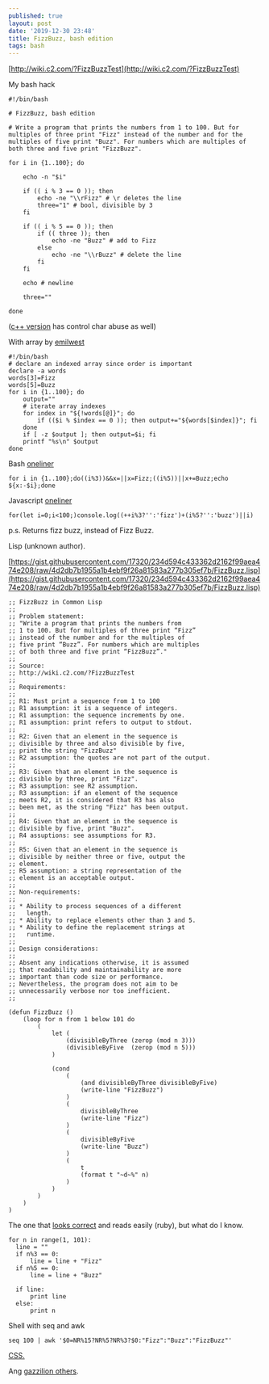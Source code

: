 ```yaml
---
published: true
layout: post
date: '2019-12-30 23:48'
title: FizzBuzz, bash edition
tags: bash 
---
```

[http://wiki.c2.com/?FizzBuzzTest](http://wiki.c2.com/?FizzBuzzTest)

My bash hack

    #!/bin/bash

    # FizzBuzz, bash edition

    # Write a program that prints the numbers from 1 to 100. But for multiples of three print "Fizz" instead of the number and for the multiples of five print "Buzz". For numbers which are multiples of both three and five print "FizzBuzz".

    for i in {1..100}; do

        echo -n "$i"
        
        if (( i % 3 == 0 )); then
            echo -ne "\\rFizz" # \r deletes the line
            three="1" # bool, divisible by 3
        fi
        
        if (( i % 5 == 0 )); then
            if (( three )); then
                echo -ne "Buzz" # add to Fizz
            else
                echo -ne "\\rBuzz" # delete the line
            fi
        fi
        
        echo # newline
        
        three=""

    done
    
([c++ version](http://wiki.c2.com/?FizzBuzzInManyProgrammingLanguages) has control char abuse as well)

With array by [emilwest](https://www.reddit.com/r/bash/comments/6rs6sr/writing_fizzbuzz_in_bash/)

    #!/bin/bash
    # declare an indexed array since order is important
    declare -a words
    words[3]=Fizz
    words[5]=Buzz
    for i in {1..100}; do
        output=""
        # iterate array indexes
        for index in "${!words[@]}"; do
            if (($i % $index == 0 )); then output+="${words[$index]}"; fi
        done  
        if [ -z $output ]; then output=$i; fi
        printf "%s\n" $output
    done
    
Bash [oneliner](https://rosettacode.org/wiki/FizzBuzz#bash)

    for i in {1..100};do((i%3))&&x=||x=Fizz;((i%5))||x+=Buzz;echo ${x:-$i};done

Javascript [oneliner](https://codeburst.io/javascript-breaking-down-the-shortest-possible-fizzbuzz-answer-94a0ad9d128a)

    for(let i=0;i<100;)console.log((++i%3?'':'fizz')+(i%5?'':'buzz')||i)
    
p.s. Returns fizz buzz, instead of Fizz Buzz.
    
Lisp (unknown author).

[https://gist.githubusercontent.com/17320/234d594c433362d2162f99aea474e208/raw/4d2db7b1955a1b4ebf9f26a81583a277b305ef7b/FizzBuzz.lisp](https://gist.githubusercontent.com/17320/234d594c433362d2162f99aea474e208/raw/4d2db7b1955a1b4ebf9f26a81583a277b305ef7b/FizzBuzz.lisp)

    ;; FizzBuzz in Common Lisp
    ;;
    ;; Problem statement:
    ;; "Write a program that prints the numbers from
    ;; 1 to 100. But for multiples of three print “Fizz”
    ;; instead of the number and for the multiples of
    ;; five print “Buzz”. For numbers which are multiples
    ;; of both three and five print “FizzBuzz”."
    ;; 
    ;; Source:
    ;; http://wiki.c2.com/?FizzBuzzTest
    ;; 
    ;; Requirements:
    ;; 
    ;; R1: Must print a sequence from 1 to 100
    ;; R1 assumption: it is a sequence of integers.
    ;; R1 assumption: the sequence increments by one.
    ;; R1 assumption: print refers to output to stdout.
    ;; 
    ;; R2: Given that an element in the sequence is
    ;; divisible by three and also divisible by five,
    ;; print the string "FizzBuzz"
    ;; R2 assumption: the quotes are not part of the output.
    ;; 
    ;; R3: Given that an element in the sequence is
    ;; divisible by three, print "Fizz".
    ;; R3 assumption: see R2 assumption.
    ;; R3 assumption: if an element of the sequence
    ;; meets R2, it is considered that R3 has also
    ;; been met, as the string "Fizz" has been output.
    ;; 
    ;; R4: Given that an element in the sequence is
    ;; divisible by five, print "Buzz".
    ;; R4 assuptions: see assumptions for R3.
    ;; 
    ;; R5: Given that an element in the sequence is
    ;; divisible by neither three or five, output the
    ;; element.
    ;; R5 assumption: a string representation of the
    ;; element is an acceptable output.
    ;; 
    ;; Non-requirements:
    ;; 
    ;; * Ability to process sequences of a different
    ;;   length.
    ;; * Ability to replace elements other than 3 and 5.
    ;; * Ability to define the replacement strings at
    ;;   runtime.
    ;; 
    ;; Design considerations:
    ;; 
    ;; Absent any indications otherwise, it is assumed
    ;; that readability and maintainability are more
    ;; important than code size or performance.
    ;; Nevertheless, the program does not aim to be
    ;; unnecessarily verbose nor too inefficient.
    ;; 

    (defun FizzBuzz ()
        (loop for n from 1 below 101 do
            (
                let (
                    (divisibleByThree (zerop (mod n 3)))
                    (divisibleByFive  (zerop (mod n 5)))
                )

                (cond
                    (
                        (and divisibleByThree divisibleByFive)
                        (write-line "FizzBuzz")
                    )
                    (
                        divisibleByThree
                        (write-line "Fizz")
                    )
                    (
                        divisibleByFive
                        (write-line "Buzz")
                    )
                    (
                        t
                        (format t "~d~%" n)
                    )
                )
            )
        )
    )

The one that [looks correct](http://wiki.c2.com/?FizzBuzz) and reads easily (ruby), but what do I know.

    for n in range(1, 101):
      line = ""
      if n%3 == 0:
          line = line + "Fizz"
      if n%5 == 0:
          line = line + "Buzz"

      if line:
          print line
      else:
          print n
          
Shell with seq and awk

    seq 100 | awk '$0=NR%15?NR%5?NR%3?$0:"Fizz":"Buzz":"FizzBuzz"'
    
[CSS.](https://rosettacode.org/wiki/FizzBuzz#CSS)
    
Ang [gazzilion others](https://rosettacode.org/wiki/FizzBuzz).
